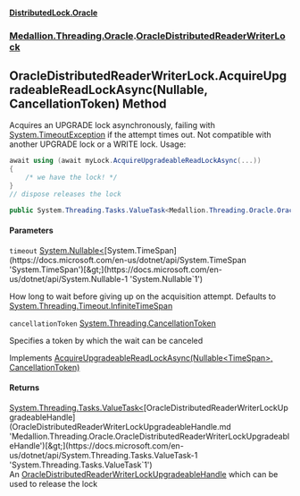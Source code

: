 #### [DistributedLock.Oracle](README.md 'README')
### [Medallion.Threading.Oracle](Medallion.Threading.Oracle.md 'Medallion.Threading.Oracle').[OracleDistributedReaderWriterLock](OracleDistributedReaderWriterLock.md 'Medallion.Threading.Oracle.OracleDistributedReaderWriterLock')

## OracleDistributedReaderWriterLock.AcquireUpgradeableReadLockAsync(Nullable<TimeSpan>, CancellationToken) Method

Acquires an UPGRADE lock asynchronously, failing with [System.TimeoutException](https://docs.microsoft.com/en-us/dotnet/api/System.TimeoutException 'System.TimeoutException') if the attempt times out. Not compatible with another UPGRADE lock or a WRITE lock. Usage:   
  
```csharp  
await using (await myLock.AcquireUpgradeableReadLockAsync(...))  
{  
    /* we have the lock! */  
}  
// dispose releases the lock  
```

```csharp
public System.Threading.Tasks.ValueTask<Medallion.Threading.Oracle.OracleDistributedReaderWriterLockUpgradeableHandle> AcquireUpgradeableReadLockAsync(System.Nullable<System.TimeSpan> timeout=null, System.Threading.CancellationToken cancellationToken=default(System.Threading.CancellationToken));
```
#### Parameters

<a name='Medallion.Threading.Oracle.OracleDistributedReaderWriterLock.AcquireUpgradeableReadLockAsync(System.Nullable_System.TimeSpan_,System.Threading.CancellationToken).timeout'></a>

`timeout` [System.Nullable&lt;](https://docs.microsoft.com/en-us/dotnet/api/System.Nullable-1 'System.Nullable`1')[System.TimeSpan](https://docs.microsoft.com/en-us/dotnet/api/System.TimeSpan 'System.TimeSpan')[&gt;](https://docs.microsoft.com/en-us/dotnet/api/System.Nullable-1 'System.Nullable`1')

How long to wait before giving up on the acquisition attempt. Defaults to [System.Threading.Timeout.InfiniteTimeSpan](https://docs.microsoft.com/en-us/dotnet/api/System.Threading.Timeout.InfiniteTimeSpan 'System.Threading.Timeout.InfiniteTimeSpan')

<a name='Medallion.Threading.Oracle.OracleDistributedReaderWriterLock.AcquireUpgradeableReadLockAsync(System.Nullable_System.TimeSpan_,System.Threading.CancellationToken).cancellationToken'></a>

`cancellationToken` [System.Threading.CancellationToken](https://docs.microsoft.com/en-us/dotnet/api/System.Threading.CancellationToken 'System.Threading.CancellationToken')

Specifies a token by which the wait can be canceled

Implements [AcquireUpgradeableReadLockAsync(Nullable&lt;TimeSpan&gt;, CancellationToken)](https://github.com/madelson/DistributedLock/tree/default-documentation/docs/api/DistributedLock.Core/IDistributedUpgradeableReaderWriterLock.AcquireUpgradeableReadLockAsync.XDD/LbfIJrScMNU14D5OvA.md 'Medallion.Threading.IDistributedUpgradeableReaderWriterLock.AcquireUpgradeableReadLockAsync(System.Nullable{System.TimeSpan},System.Threading.CancellationToken)')

#### Returns
[System.Threading.Tasks.ValueTask&lt;](https://docs.microsoft.com/en-us/dotnet/api/System.Threading.Tasks.ValueTask-1 'System.Threading.Tasks.ValueTask`1')[OracleDistributedReaderWriterLockUpgradeableHandle](OracleDistributedReaderWriterLockUpgradeableHandle.md 'Medallion.Threading.Oracle.OracleDistributedReaderWriterLockUpgradeableHandle')[&gt;](https://docs.microsoft.com/en-us/dotnet/api/System.Threading.Tasks.ValueTask-1 'System.Threading.Tasks.ValueTask`1')  
An [OracleDistributedReaderWriterLockUpgradeableHandle](OracleDistributedReaderWriterLockUpgradeableHandle.md 'Medallion.Threading.Oracle.OracleDistributedReaderWriterLockUpgradeableHandle') which can be used to release the lock